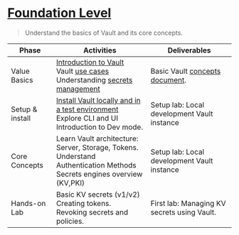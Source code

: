 # [Foundation Level](https://developer.hashicorp.com/vault/docs/what-is-vault)
> Understand the basics of Vault and its core concepts.
    
| Phase | Activities | Deliverables |
| --- | --- | --- |
| Value Basics  |  [Introduction to Vault](https://www.youtube.com/watch?v=VYfl-DpZ5wM) </br> Vault [use cases](https://developer.hashicorp.com/vault/docs/use-cases) </br> Understanding [secrets management](https://youtu.be/iETENR5MEB8) | Basic Vault [concepts document](https://developer.hashicorp.com/vault/docs/concepts).  |
| Setup & install | [Install Vault locally and in a test environment](https://developer.hashicorp.com/vault/tutorials/getting-started/getting-started-install?wvideo=s4wm2h029q) </br> Explore CLI and UI </br> Introduction to Dev mode.| Setup lab: Local development Vault instance | 
| Core Concepts | Learn Vault architecture: Server, Storage, Tokens. </br> Understand Authentication Methods </br> Secrets engines overview (KV,PKI)| Setup lab: Local development Vault instance |
| Hands-on Lab | Basic KV secrets (v1/v2) </br> Creating tokens. </br> Revoking secrets and policies. | First lab: Managing KV secrets using Vault.






